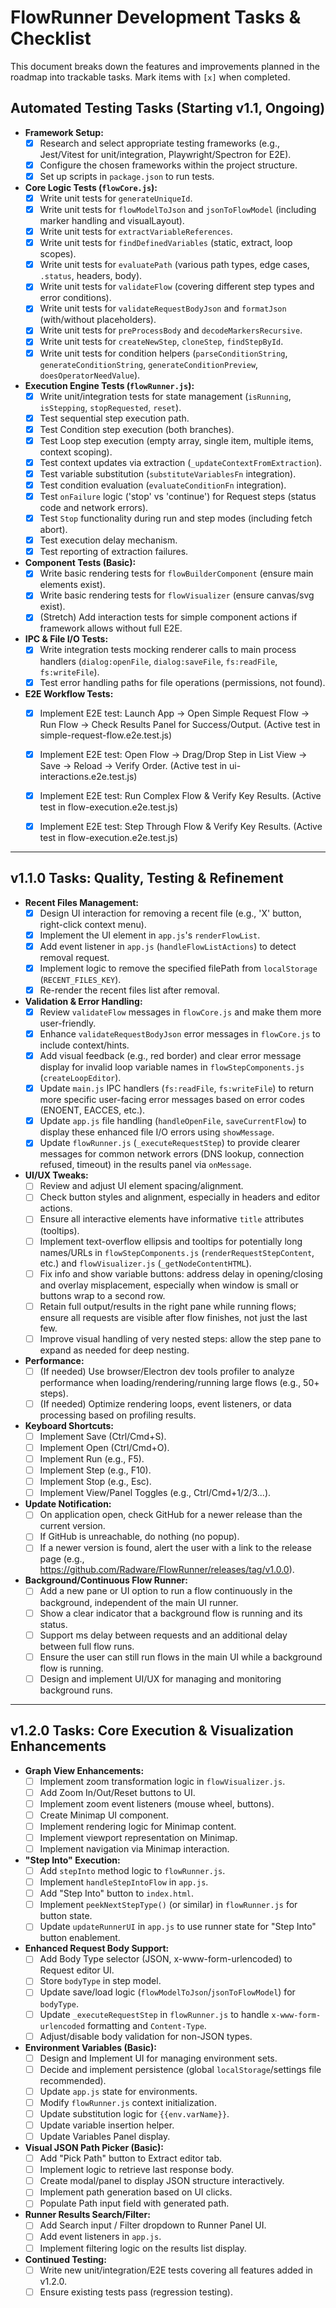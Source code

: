 # FlowRunner Development Tasks & Checklist

This document breaks down the features and improvements planned in the roadmap into trackable tasks. Mark items with `[x]` when completed.

## Automated Testing Tasks (Starting v1.1, Ongoing)

*   **Framework Setup:**
    *   [x] Research and select appropriate testing frameworks (e.g., Jest/Vitest for unit/integration, Playwright/Spectron for E2E).
    *   [x] Configure the chosen frameworks within the project structure.
    *   [x] Set up scripts in `package.json` to run tests.
*   **Core Logic Tests (`flowCore.js`):**
    *   [x] Write unit tests for `generateUniqueId`.
    *   [x] Write unit tests for `flowModelToJson` and `jsonToFlowModel` (including marker handling and visualLayout).
    *   [x] Write unit tests for `extractVariableReferences`.
    *   [x] Write unit tests for `findDefinedVariables` (static, extract, loop scopes).
    *   [x] Write unit tests for `evaluatePath` (various path types, edge cases, `.status`, headers, body).
    *   [x] Write unit tests for `validateFlow` (covering different step types and error conditions).
    *   [x] Write unit tests for `validateRequestBodyJson` and `formatJson` (with/without placeholders).
    *   [x] Write unit tests for `preProcessBody` and `decodeMarkersRecursive`.
    *   [x] Write unit tests for `createNewStep`, `cloneStep`, `findStepById`.
    *   [x] Write unit tests for condition helpers (`parseConditionString`, `generateConditionString`, `generateConditionPreview`, `doesOperatorNeedValue`).
*   **Execution Engine Tests (`flowRunner.js`):**
    *   [x] Write unit/integration tests for state management (`isRunning`, `isStepping`, `stopRequested`, `reset`).
    *   [x] Test sequential step execution path.
    *   [x] Test Condition step execution (both branches).
    *   [x] Test Loop step execution (empty array, single item, multiple items, context scoping).
    *   [x] Test context updates via extraction (`_updateContextFromExtraction`).
    *   [x] Test variable substitution (`substituteVariablesFn` integration).
    *   [x] Test condition evaluation (`evaluateConditionFn` integration).
    *   [x] Test `onFailure` logic ('stop' vs 'continue') for Request steps (status code and network errors).
    *   [x] Test `Stop` functionality during run and step modes (including fetch abort).
    *   [x] Test execution delay mechanism.
    *   [x] Test reporting of extraction failures.
*   **Component Tests (Basic):**
    *   [x] Write basic rendering tests for `flowBuilderComponent` (ensure main elements exist).
    *   [x] Write basic rendering tests for `flowVisualizer` (ensure canvas/svg exist).
    *   [x] (Stretch) Add interaction tests for simple component actions if framework allows without full E2E.
*   **IPC & File I/O Tests:**
    *   [x] Write integration tests mocking renderer calls to main process handlers (`dialog:openFile`, `dialog:saveFile`, `fs:readFile`, `fs:writeFile`).
    *   [x] Test error handling paths for file operations (permissions, not found).
*   **E2E Workflow Tests:**
    *   [x] Implement E2E test: Launch App -> Open Simple Request Flow -> Run Flow -> Check Results Panel for Success/Output. (Active test in simple-request-flow.e2e.test.js)
    *   [x] Implement E2E test: Open Flow -> Drag/Drop Step in List View -> Save -> Reload -> Verify Order. (Active test in ui-interactions.e2e.test.js)
    *   [x] Implement E2E test: Run Complex Flow & Verify Key Results. (Active test in flow-execution.e2e.test.js)
    *   [x] Implement E2E test: Step Through Flow & Verify Key Results. (Active test in flow-execution.e2e.test.js)



---

## v1.1.0 Tasks: Quality, Testing & Refinement

*   **Recent Files Management:**
    *   [x] Design UI interaction for removing a recent file (e.g., 'X' button, right-click context menu).
    *   [x] Implement the UI element in `app.js`'s `renderFlowList`.
    *   [x] Add event listener in `app.js` (`handleFlowListActions`) to detect removal request.
    *   [x] Implement logic to remove the specified filePath from `localStorage` (`RECENT_FILES_KEY`).
    *   [x] Re-render the recent files list after removal.
*   **Validation & Error Handling:**
    *   [x] Review `validateFlow` messages in `flowCore.js` and make them more user-friendly.
    *   [x] Enhance `validateRequestBodyJson` error messages in `flowCore.js` to include context/hints.
    *   [x] Add visual feedback (e.g., red border) and clear error message display for invalid loop variable names in `flowStepComponents.js` (`createLoopEditor`).
    *   [x] Update `main.js` IPC handlers (`fs:readFile`, `fs:writeFile`) to return more specific user-facing error messages based on error codes (ENOENT, EACCES, etc.).
    *   [x] Update `app.js` file handling (`handleOpenFile`, `saveCurrentFlow`) to display these enhanced file I/O errors using `showMessage`.
    *   [x] Update `flowRunner.js` (`_executeRequestStep`) to provide clearer messages for common network errors (DNS lookup, connection refused, timeout) in the results panel via `onMessage`.
*   **UI/UX Tweaks:**
    *   [ ] Review and adjust UI element spacing/alignment.
    *   [ ] Check button styles and alignment, especially in headers and editor actions.
    *   [ ] Ensure all interactive elements have informative `title` attributes (tooltips).
    *   [ ] Implement text-overflow ellipsis and tooltips for potentially long names/URLs in `flowStepComponents.js` (`renderRequestStepContent`, etc.) and `flowVisualizer.js` (`_getNodeContentHTML`).
    *   [ ] Fix info and show variable buttons: address delay in opening/closing and overlay misplacement, especially when window is small or buttons wrap to a second row.
    *   [ ] Retain full output/results in the right pane while running flows; ensure all requests are visible after flow finishes, not just the last few.
    *   [ ] Improve visual handling of very nested steps: allow the step pane to expand as needed for deep nesting.
*   **Performance:**
    *   [ ] (If needed) Use browser/Electron dev tools profiler to analyze performance when loading/rendering/running large flows (e.g., 50+ steps).
    *   [ ] (If needed) Optimize rendering loops, event listeners, or data processing based on profiling results.
*   **Keyboard Shortcuts:**
    *   [ ] Implement Save (Ctrl/Cmd+S).
    *   [ ] Implement Open (Ctrl/Cmd+O).
    *   [ ] Implement Run (e.g., F5).
    *   [ ] Implement Step (e.g., F10).
    *   [ ] Implement Stop (e.g., Esc).
    *   [ ] Implement View/Panel Toggles (e.g., Ctrl/Cmd+1/2/3...).
*   **Update Notification:**
    *   [ ] On application open, check GitHub for a newer release than the current version.
    *   [ ] If GitHub is unreachable, do nothing (no popup).
    *   [ ] If a newer version is found, alert the user with a link to the release page (e.g., https://github.com/Radware/FlowRunner/releases/tag/v1.0.0).
*   **Background/Continuous Flow Runner:**
    *   [ ] Add a new pane or UI option to run a flow continuously in the background, independent of the main UI runner.
    *   [ ] Show a clear indicator that a background flow is running and its status.
    *   [ ] Support ms delay between requests and an additional delay between full flow runs.
    *   [ ] Ensure the user can still run flows in the main UI while a background flow is running.
    *   [ ] Design and implement UI/UX for managing and monitoring background runs.

---

## v1.2.0 Tasks: Core Execution & Visualization Enhancements

*   **Graph View Enhancements:**
    *   [ ] Implement zoom transformation logic in `flowVisualizer.js`.
    *   [ ] Add Zoom In/Out/Reset buttons to UI.
    *   [ ] Implement zoom event listeners (mouse wheel, buttons).
    *   [ ] Create Minimap UI component.
    *   [ ] Implement rendering logic for Minimap content.
    *   [ ] Implement viewport representation on Minimap.
    *   [ ] Implement navigation via Minimap interaction.
*   **"Step Into" Execution:**
    *   [ ] Add `stepInto` method logic to `flowRunner.js`.
    *   [ ] Implement `handleStepIntoFlow` in `app.js`.
    *   [ ] Add "Step Into" button to `index.html`.
    *   [ ] Implement `peekNextStepType()` (or similar) in `flowRunner.js` for button state.
    *   [ ] Update `updateRunnerUI` in `app.js` to use runner state for "Step Into" button enablement.
*   **Enhanced Request Body Support:**
    *   [ ] Add Body Type selector (JSON, x-www-form-urlencoded) to Request editor UI.
    *   [ ] Store `bodyType` in step model.
    *   [ ] Update save/load logic (`flowModelToJson`/`jsonToFlowModel`) for `bodyType`.
    *   [ ] Update `_executeRequestStep` in `flowRunner.js` to handle `x-www-form-urlencoded` formatting and `Content-Type`.
    *   [ ] Adjust/disable body validation for non-JSON types.
*   **Environment Variables (Basic):**
    *   [ ] Design and Implement UI for managing environment sets.
    *   [ ] Decide and implement persistence (global `localStorage`/settings file recommended).
    *   [ ] Update `app.js` state for environments.
    *   [ ] Modify `flowRunner.js` context initialization.
    *   [ ] Update substitution logic for `{{env.varName}}`.
    *   [ ] Update variable insertion helper.
    *   [ ] Update Variables Panel display.
*   **Visual JSON Path Picker (Basic):**
    *   [ ] Add "Pick Path" button to Extract editor tab.
    *   [ ] Implement logic to retrieve last response body.
    *   [ ] Create modal/panel to display JSON structure interactively.
    *   [ ] Implement path generation based on UI clicks.
    *   [ ] Populate Path input field with generated path.
*   **Runner Results Search/Filter:**
    *   [ ] Add Search input / Filter dropdown to Runner Panel UI.
    *   [ ] Add event listeners in `app.js`.
    *   [ ] Implement filtering logic on the results list display.
*   **Continued Testing:**
    *   [ ] Write new unit/integration/E2E tests covering all features added in v1.2.0.
    *   [ ] Ensure existing tests pass (regression testing).
